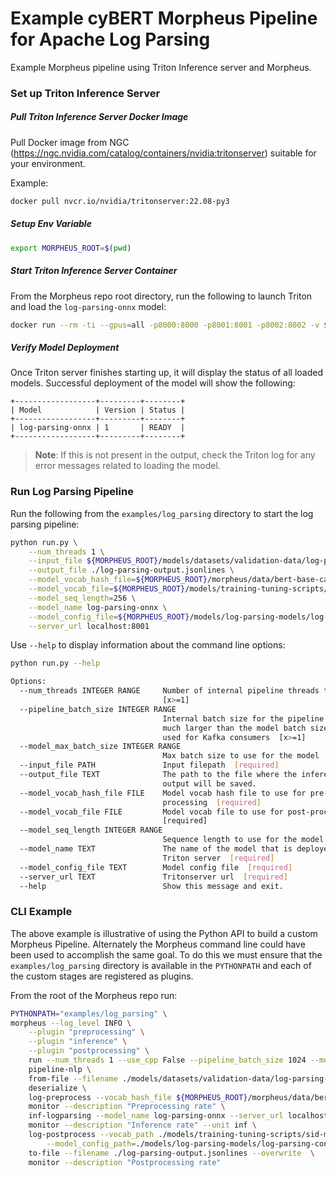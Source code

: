 <!--
# Copyright (c) 2021-2023, NVIDIA CORPORATION.
#
# Licensed under the Apache License, Version 2.0 (the "License");
# you may not use this file except in compliance with the License.
# You may obtain a copy of the License at
#
#     http://www.apache.org/licenses/LICENSE-2.0
#
# Unless required by applicable law or agreed to in writing, software
# distributed under the License is distributed on an "AS IS" BASIS,
# WITHOUT WARRANTIES OR CONDITIONS OF ANY KIND, either express or implied.
# See the License for the specific language governing permissions and
# limitations under the License.
-->

# Example cyBERT Morpheus Pipeline for Apache Log Parsing

Example Morpheus pipeline using Triton Inference server and Morpheus.

### Set up Triton Inference Server

##### Pull Triton Inference Server Docker Image
Pull Docker image from NGC (https://ngc.nvidia.com/catalog/containers/nvidia:tritonserver) suitable for your environment.

Example:

```bash
docker pull nvcr.io/nvidia/tritonserver:22.08-py3
```

##### Setup Env Variable
```bash
export MORPHEUS_ROOT=$(pwd)
```

##### Start Triton Inference Server Container
From the Morpheus repo root directory, run the following to launch Triton and load the `log-parsing-onnx` model:

```bash
docker run --rm -ti --gpus=all -p8000:8000 -p8001:8001 -p8002:8002 -v $PWD/models:/models nvcr.io/nvidia/tritonserver:22.08-py3 tritonserver --model-repository=/models/triton-model-repo --exit-on-error=false --model-control-mode=explicit --load-model log-parsing-onnx
```

##### Verify Model Deployment
Once Triton server finishes starting up, it will display the status of all loaded models. Successful deployment of the model will show the following:

```
+------------------+---------+--------+
| Model            | Version | Status |
+------------------+---------+--------+
| log-parsing-onnx | 1       | READY  |
+------------------+---------+--------+
```

> **Note**: If this is not present in the output, check the Triton log for any error messages related to loading the model.

### Run Log Parsing Pipeline

Run the following from the `examples/log_parsing` directory to start the log parsing pipeline:

```bash
python run.py \
    --num_threads 1 \
    --input_file ${MORPHEUS_ROOT}/models/datasets/validation-data/log-parsing-validation-data-input.csv \
    --output_file ./log-parsing-output.jsonlines \
    --model_vocab_hash_file=${MORPHEUS_ROOT}/morpheus/data/bert-base-cased-hash.txt \
    --model_vocab_file=${MORPHEUS_ROOT}/models/training-tuning-scripts/sid-models/resources/bert-base-cased-vocab.txt \
    --model_seq_length=256 \
    --model_name log-parsing-onnx \
    --model_config_file=${MORPHEUS_ROOT}/models/log-parsing-models/log-parsing-config-20220418.json \
    --server_url localhost:8001
```

Use `--help` to display information about the command line options:

```bash
python run.py --help

Options:
  --num_threads INTEGER RANGE     Number of internal pipeline threads to use
                                  [x>=1]
  --pipeline_batch_size INTEGER RANGE
                                  Internal batch size for the pipeline. Can be
                                  much larger than the model batch size. Also
                                  used for Kafka consumers  [x>=1]
  --model_max_batch_size INTEGER RANGE
                                  Max batch size to use for the model  [x>=1]
  --input_file PATH               Input filepath  [required]
  --output_file TEXT              The path to the file where the inference
                                  output will be saved.
  --model_vocab_hash_file FILE    Model vocab hash file to use for pre-
                                  processing  [required]
  --model_vocab_file FILE         Model vocab file to use for post-processing
                                  [required]
  --model_seq_length INTEGER RANGE
                                  Sequence length to use for the model  [x>=1]
  --model_name TEXT               The name of the model that is deployed on
                                  Triton server  [required]
  --model_config_file TEXT        Model config file  [required]
  --server_url TEXT               Tritonserver url  [required]
  --help                          Show this message and exit.
```

### CLI Example
The above example is illustrative of using the Python API to build a custom Morpheus Pipeline. Alternately the Morpheus command line could have been used to accomplish the same goal. To do this we must ensure that the `examples/log_parsing` directory is available in the `PYTHONPATH` and each of the custom stages are registered as plugins.

From the root of the Morpheus repo run:
```bash
PYTHONPATH="examples/log_parsing" \
morpheus --log_level INFO \
	--plugin "preprocessing" \
	--plugin "inference" \
	--plugin "postprocessing" \
	run --num_threads 1 --use_cpp False --pipeline_batch_size 1024 --model_max_batch_size 32  \
	pipeline-nlp \
	from-file --filename ./models/datasets/validation-data/log-parsing-validation-data-input.csv  \
	deserialize \
	log-preprocess --vocab_hash_file ${MORPHEUS_ROOT}/morpheus/data/bert-base-cased-hash.txt --stride 64 \
	monitor --description "Preprocessing rate" \
	inf-logparsing --model_name log-parsing-onnx --server_url localhost:8001 --force_convert_inputs=True \
	monitor --description "Inference rate" --unit inf \
	log-postprocess --vocab_path ./models/training-tuning-scripts/sid-models/resources/bert-base-cased-vocab.txt \
		--model_config_path=./models/log-parsing-models/log-parsing-config-20220418.json \
	to-file --filename ./log-parsing-output.jsonlines --overwrite  \
	monitor --description "Postprocessing rate"
```
